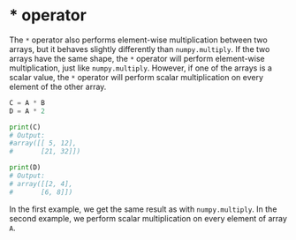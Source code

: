 # \* operator

The `*` operator also performs element-wise multiplication between two arrays, but it behaves slightly differently than `numpy.multiply`. If the two arrays have the same shape, the `*` operator will perform element-wise multiplication, just like `numpy.multiply`. However, if one of the arrays is a scalar value, the `*` operator will perform scalar multiplication on every element of the other array.

```python
C = A * B
D = A * 2

print(C)
# Output:
#array([[ 5, 12],
#       [21, 32]])

print(D)
# Output:
# array([[2, 4],
#       [6, 8]])
```

In the first example, we get the same result as with `numpy.multiply`. In the second example, we perform scalar multiplication on every element of array `A`.
